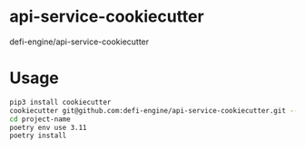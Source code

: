 # api-service-cookiecutter
defi-engine/api-service-cookiecutter


# Usage

```bash
pip3 install cookiecutter
cookiecutter git@github.com:defi-engine/api-service-cookiecutter.git --checkout  dev
cd project-name
poetry env use 3.11
poetry install
```
